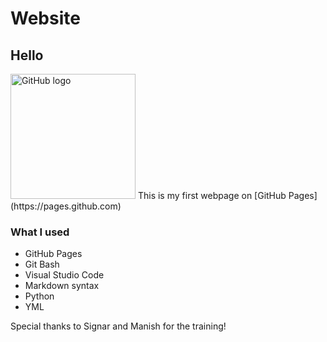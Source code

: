 # Website
## Hello
<img src="https://github.githubassets.com/images/modules/logos_page/GitHub-Mark.png" alt="GitHub logo" width="200"/>
This is my first webpage on [GitHub Pages](https://pages.github.com)


### What I used 
- GitHub Pages
- Git Bash
- Visual Studio Code
- Markdown syntax
- Python
- YML 

Special thanks to Signar and Manish for the training!
